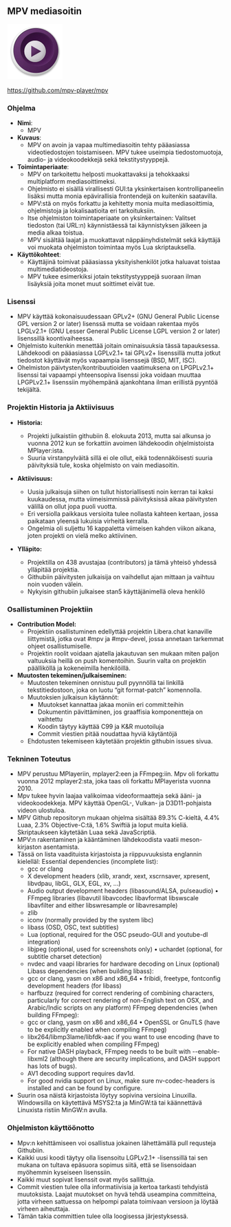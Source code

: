 ## MPV mediasoitin
![MPV picture](https://raw.githubusercontent.com/mpv-player/mpv.io/master/source/images/mpv-logo-128.png)

https://github.com/mpv-player/mpv
### Ohjelma

 - **Nimi**: 
	 - MPV
 - **Kuvaus**: 
	 - MPV on avoin ja vapaa multimediasoitin tehty pääasiassa videotiedostojen toistamiseen. MPV tukee useimpia tiedostomuotoja, audio- ja videokoodekkejä sekä tekstitystyyppejä. 
 - **Toimintaperiaate**:
	 - MPV on tarkoitettu helposti muokattavaksi ja tehokkaaksi multiplatform mediasoittimeksi. 
	 - Ohjelmisto ei sisällä virallisesti GUI:ta yksinkertaisen kontrollipaneelin lisäksi mutta monia epävirallisia frontendejä on kuitenkin saatavilla.
	 -  MPV:stä on myös forkattu ja kehitetty monia muita mediasoittimia, ohjelmistoja ja lokalisaatioita eri tarkoituksiin. 
	 - Itse ohjelmiston toimintaperiaate on yksinkertainen: Valitset tiedoston (tai URL:n) käynnistäessä tai käynnistyksen jälkeen ja media alkaa toistua. 
	 - MPV sisältää laajat ja muokattavat näppäinyhdistelmät sekä käyttäjä voi muokata ohjelmiston toimintaa myös Lua skriptauksella. 
 - **Käyttökohteet**:
	 - Käyttäjinä toimivat pääasiassa yksityishenkilöt jotka haluavat toistaa multimediatideostoja. 
	 - MPV tukee esimerkiksi jotain tekstitystyyppejä suoraan ilman lisäyksiä joita monet muut soittimet eivät tue.

### Lisenssi
 - MPV käyttää kokonaisuudessaan GPLv2+ (GNU General Public License GPL version 2 or later) lisenssä mutta se voidaan rakentaa myös LPGLv2.1+ (GNU Lesser General Public License LGPL version 2 or later) lisenssillä koontivaiheessa. 
 - Ohjelmisto kuitenkin menettää joitain ominaisuuksia tässä tapauksessa. Lähdekoodi on pääasiassa LGPLv2.1+ tai GPLv2+ lisenssillä mutta jotkut tiedostot käyttävät myös vapaampia lisenssejä (BSD, MIT, ISC).
 - Ohelmiston päivtysten/kontribuutioiden vaatimuksena on LPGPLv2.1+ lisenssi tai vapaampi yhteensopiva lisenssi joka voidaan muuttaa LPGPLv2.1+ lisenssiin myöhempänä ajankohtana ilman erillistä pyyntöä tekijältä.

### Projektin Historia ja Aktiivisuus
- **Historia:** 
	- Projekti julkaistiin githubiin 8. elokuuta 2013, mutta sai alkunsa jo vuonna 2012 kun se forkattiin avoimen lähdekoodin ohjelmistoista MPlayer:ista. 
	- Suuria virstanpylväitä sillä ei ole ollut, eikä todennäköisesti suuria päivityksiä tule, koska ohjelmisto on vain mediasoitin.

- **Aktiivisuus:** 
	- Uusia julkaisuja siihen on tullut historiallisesti noin kerran tai kaksi kuukaudessa, mutta viimeisimmissä päivityksissä aikaa päivitysten välillä on ollut jopa puoli vuotta.
	- Eri versiolla paikkaus versioita tulee nollasta kahteen kertaan, jossa paikataan yleensä lukuisia virheitä kerralla.
	- Ongelmia oli suljettu 16 kappaletta viimeisen kahden viikon aikana, joten projekti on vielä melko aktiivinen.
- **Ylläpito:**
	- Projektilla on 438 avustajaa (contributors) ja tämä yhteisö yhdessä ylläpitää projektia.
	- Githubiin päivitysten julkaisija on vaihdellut ajan mittaan ja vaihtuu noin vuoden välein.  
	- Nykyisin githubiin julkaisee stan5 käyttäjänimellä oleva henkilö

### Osallistuminen Projektiin
- **Contribution Model:**
	- Projektiin osallistuminen edellyttää projektin Libera.chat kanaville liittymistä, jotka ovat #mpv ja #mpv-devel, jossa annetaan tarkemmat ohjeet osallistumiselle.  
	- Projektin roolit voidaan ajatella jakautuvan sen mukaan miten paljon valtuuksia heillä on push komentoihin. Suurin valta on projektin päälliköllä ja kokeneimilla henkilöillä.
- **Muutosten tekeminen/julkaiseminen:**
	- Muutosten tekeminen onnistuu pull pyynnöllä tai linkillä tekstitiedostoon, joka on luotu “git format-patch” komennolla.
	- Muutoksien julkaisun käytännöt:
		- Muutokset kannattaa jakaa moniin eri commit:teihin
		- Dokumentin pävittäminen, jos graaffisia komponentteja on vaihtettu
		- Koodin täytyy käyttää C99 ja K&R muotoiluja
		- Commit viestien pitää noudattaa hyviä käytäntöjä
	- Ehdotusten tekemiseen käytetään projektin githubin issues sivua.

### Tekninen Toteutus
 - MPV perustuu MPlayeriin, mplayer2:een ja FFmpeg:iin. Mpv oli forkattu vuonna 2012 mplayer2:sta, joka taas oli forkattu MPlayerista vuonna 2010. 
 - Mpv tukee hyvin laajaa valikoimaa videoformaatteja sekä ääni- ja videokoodekkeja. MPV käyttää OpenGL-, Vulkan- ja D3D11-pohjaista videon ulostuloa.
 - MPV Github repositoryn mukaan ohjelma sisältää 89.3% C-kieltä, 4.4% Luaa, 2.3% Objective-C:tä, 1.6% Swiftiä ja loput muita kieliä. Skriptaukseen käytetään Luaa sekä JavaScriptiä.
 - MPV:n rakentaminen ja kääntäminen lähdekoodista vaatii meson-kirjaston asentamista. 
 - Tässä on lista vaadituista kirjastoista ja riippuvuuksista englannin kielelläl: Essential dependencies (incomplete list): 
	  - gcc or clang
	  - X development headers (xlib, xrandr, xext, xscrnsaver, xpresent, libvdpau, libGL, GLX, EGL, xv, ...) 
	  - Audio output development headers (libasound/ALSA, pulseaudio) • FFmpeg libraries (libavutil libavcodec libavformat libswscale libavfilter and either libswresample or libavresample) 
	  -  zlib
	  - iconv (normally provided by the system libc) 
	  - libass (OSD, OSC, text subtitles) 
	  - Lua (optional, required for the OSC pseudo-GUI and youtube-dl integration)
	  - libjpeg (optional, used for screenshots only) • uchardet (optional, for subtitle charset detection)
	  - nvdec and vaapi libraries for hardware decoding on Linux (optional) Libass dependencies (when building libass):
	  - gcc or clang, yasm on x86 and x86_64 • fribidi, freetype, fontconfig development headers (for libass) 
	  - harfbuzz (required for correct rendering of combining characters, particularly for correct rendering of non-English text on OSX, and Arabic/Indic scripts on any platform) FFmpeg dependencies (when building FFmpeg): 
	  - gcc or clang, yasm on x86 and x86_64 • OpenSSL or GnuTLS (have to be explicitly enabled when compiling FFmpeg)
	  - libx264/libmp3lame/libfdk-aac if you want to use encoding (have to be explicitly enabled when compiling FFmpeg) 
	  - For native DASH playback, FFmpeg needs to be built with --enable-libxml2 (although there are security implications, and DASH support has lots of bugs).
   	  - AV1 decoding support requires dav1d. 
	  - For good nvidia support on Linux, make sure nv-codec-headers is installed and can be found by configure. 
 - Suurin osa näistä kirjastoista löytyy sopivina versioina Linuxilla. Windowsilla on käytettävä MSYS2:ta ja MinGW:tä tai käännettävä Linuxista ristiin MinGW:n avulla.  

### Ohjelmiston käyttöönotto
 - Mpv:n kehittämiseen voi osallistua jokainen lähettämällä pull requsteja Githubiin. 
 - Kaikki uusi koodi täytyy olla lisensoitu LGPLv2.1+ -lisenssillä tai sen mukana on tultava epäsuora sopimus siitä, että se lisensoidaan myöhemmin kyseiseen lisenssiin.
 - Kaikki muut sopivat lisenssit ovat myös sallittuja. 
 - Commit viestien tulee olla informatiivisia ja kertoa tarkasti tehdyistä muutoksista. Laajat muutokset on hyvä tehdä useampina committeina, jotta virheen sattuessa on helpompi palata toimivaan versioon ja löytää virheen aiheuttaja. 
 - Tämän takia committien tulee olla loogisessa järjestyksessä.




